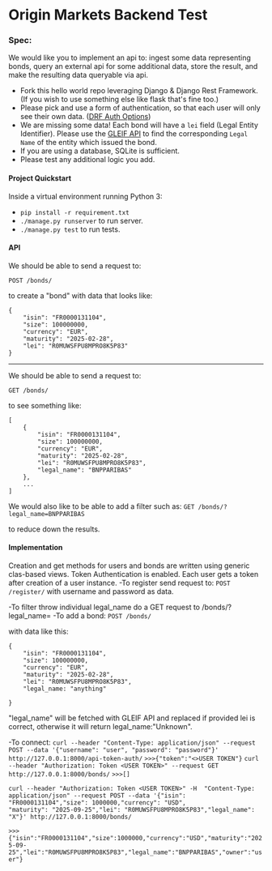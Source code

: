 # Origin Markets Backend Test

### Spec:

We would like you to implement an api to: ingest some data representing bonds, query an external api for some additional data, store the result, and make the resulting data queryable via api.
- Fork this hello world repo leveraging Django & Django Rest Framework. (If you wish to use something else like flask that's fine too.)
- Please pick and use a form of authentication, so that each user will only see their own data. ([DRF Auth Options](https://www.django-rest-framework.org/api-guide/authentication/#api-reference))
- We are missing some data! Each bond will have a `lei` field (Legal Entity Identifier). Please use the [GLEIF API](https://www.gleif.org/en/lei-data/gleif-lei-look-up-api/access-the-api) to find the corresponding `Legal Name` of the entity which issued the bond.
- If you are using a database, SQLite is sufficient.
- Please test any additional logic you add.

#### Project Quickstart

Inside a virtual environment running Python 3:
- `pip install -r requirement.txt`
- `./manage.py runserver` to run server.
- `./manage.py test` to run tests.

#### API

We should be able to send a request to:

`POST /bonds/`

to create a "bond" with data that looks like:
~~~
{
    "isin": "FR0000131104",
    "size": 100000000,
    "currency": "EUR",
    "maturity": "2025-02-28",
    "lei": "R0MUWSFPU8MPRO8K5P83"
}
~~~
---
We should be able to send a request to:

`GET /bonds/`

to see something like:
~~~
[
    {
        "isin": "FR0000131104",
        "size": 100000000,
        "currency": "EUR",
        "maturity": "2025-02-28",
        "lei": "R0MUWSFPU8MPRO8K5P83",
        "legal_name": "BNPPARIBAS"
    },
    ...
]
~~~
We would also like to be able to add a filter such as:
`GET /bonds/?legal_name=BNPPARIBAS`

to reduce down the results.


#### Implementation

Creation and get methods for users and bonds are written using generic clas-based views.
Token Authentication is enabled. Each user gets a token after creation of a user instance.
-To register send request to:
    `POST /register/`
with username and password as data.

-To filter throw individual legal_name do a GET request to /bonds/?legal_name=<quary>
-To add a bond:
    `POST /bonds/`

with data like this:
~~~
{
    "isin": "FR0000131104",
    "size": 100000000,
    "currency": "EUR",
    "maturity": "2025-02-28",
    "lei": "R0MUWSFPU8MPRO8K5P83",
    "legal_name: "anything"

}
~~~
"legal_name" will be fetched with GLEIF API and replaced if provided lei is correct, otherwise it will return legal_name:"Unknown".

-To connect:
`curl --header "Content-Type: application/json" --request POST --data '{"username": "user", "password": "password"}' http://127.0.0.1:8000/api-token-auth/`
`>>>{"token":"<>USER TOKEN"}`
`curl --header "Authorization: Token <USER TOKEN>" --request GET http://127.0.0.1:8000/bonds/`
`>>>[]`
~~~
curl --header "Authorization: Token <USER TOKEN>" -H  "Content-Type: application/json" --request POST --data '{"isin": "FR0000131104","size": 1000000,"currency": "USD",
"maturity": "2025-09-25","lei": "R0MUWSFPU8MPRO8K5P83","legal_name": "X"}' http://127.0.0.1:8000/bonds/
~~~
`>>>{"isin":"FR0000131104","size":1000000,"currency":"USD","maturity":"2025-09-25","lei":"R0MUWSFPU8MPRO8K5P83","legal_name":"BNPPARIBAS","owner":"user"}`



